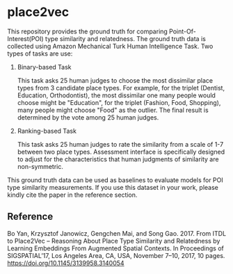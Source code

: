 # place2vec
This repository provides the ground truth for comparing Point-Of-Interest(POI) type similarity and relatedness. The ground truth data is collected using Amazon Mechanical Turk Human Intelligence Task. Two types of tasks are use:
1. Binary-based Task

   This task asks 25 human judges to choose the most dissimilar place types from 3 candidate place types. For example, for the triplet (Dentist, Education, Orthodontist), the most dissimilar one many people would choose might be "Education", for the triplet (Fashion, Food, Shopping), many people might choose "Food" as the outlier. The final result is determined by the vote among 25 human judges.

2. Ranking-based Task

   This task asks 25 human judges to rate the similarity from a scale of 1-7 between two place types. Assessment interface is specifically designed to adjust for the characteristics that human judgments of similarity are non-symmetric. 

This ground truth data can be used as baselines to evaluate models for POI type similarity measurements. If you use this dataset in your work, please kindly cite the paper in the reference section.

## Reference
Bo Yan, Krzysztof Janowicz, Gengchen Mai, and Song Gao. 2017. From ITDL to Place2Vec – Reasoning About Place Type Similarity and Relatedness by Learning Embeddings From Augmented Spatial Contexts. In Proceedings of SIGSPATIAL’17, Los Angeles Area, CA, USA, November 7–10, 2017, 10 pages. https://doi.org/10.1145/3139958.3140054
